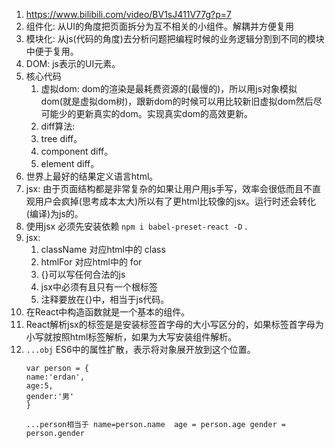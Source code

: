 1. https://www.bilibili.com/video/BV1sJ411V77g?p=7     
2. 组件化: 从UI的角度把页面拆分为互不相关的小组件。解耦并方便复用    
3. 模块化: 从js(代码的角度)去分析问题把编程时候的业务逻辑分割到不同的模块中便于复用。   
4. DOM: js表示的UI元素。   
5. 核心代码     
    1. 虚拟dom: dom的渲染是最耗费资源的(最慢的)，所以用js对象模拟dom(就是虚拟dom树)，跟新dom的时候可以用比较新旧虚拟dom然后尽可能少的更新真实的dom。实现真实dom的高效更新。     
    2. diff算法: 
      1. tree diff。     
      2. component diff。     
      3. element diff。     
6. 世界上最好的结果定义语言html。    
6. jsx: 由于页面结构都是非常复杂的如果让用户用js手写，效率会很低而且不直观用户会疯掉(思考成本太大)所以有了更html比较像的jsx。运行时还会转化(编译)为js的。       
7. 使用jsx 必须先安装依赖  `npm i babel-preset-react -D`  .    
8. jsx: 
    1. className 对应html中的 class    
    2. htmlFor 对应html中的 for    
    3. {}可以写任何合法的js    
    4. jsx中必须有且只有一个根标签
    5. 注释要放在{}中，相当于js代码。    
9. 在React中构造函数就是一个基本的组件。   
10. React解析jsx的标签是是安装标签首字母的大小写区分的，如果标签首字母为小写就按照html标签解析，如果为大写安装组件解析。   
11. ```...obj``` ES6中的属性扩散，表示将对象展开放到这个位置。
    ```
    var person = {
    name:'erdan',
    age:5,
    gender:'男'
    }
    
    ...person相当于 name=person.name  age = person.age gender = person.gender
    
    ```

